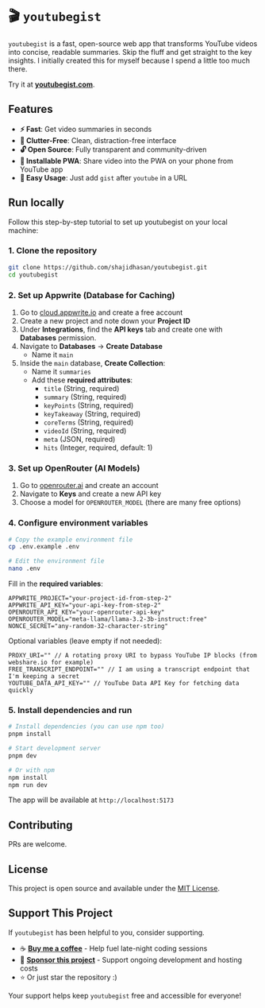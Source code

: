 # 🎬 `youtubegist`

`youtubegist` is a fast, open-source web app that transforms YouTube videos into concise, readable summaries. Skip the fluff and get straight to the key insights. I initially created this for myself because I spend a little too much there.

Try it at **[youtubegist.com](https://youtubegist.com)**.

## Features

- **⚡ Fast**: Get video summaries in seconds
- **🎯 Clutter-Free**: Clean, distraction-free interface
- **🔓 Open Source**: Fully transparent and community-driven
- **📱 Installable PWA**: Share video into the PWA on your phone from YouTube app
- **🚀 Easy Usage**: Just add `gist` after `youtube` in a URL

## Run locally

Follow this step-by-step tutorial to set up youtubegist on your local machine:

### 1. Clone the repository

```bash
git clone https://github.com/shajidhasan/youtubegist.git
cd youtubegist
```

### 2. Set up Appwrite (Database for Caching)

1. Go to [cloud.appwrite.io](https://cloud.appwrite.io) and create a free account
2. Create a new project and note down your **Project ID**
3. Under **Integrations**, find the **API keys** tab and create one with **Databases** permission.
4. Navigate to **Databases** → **Create Database**
   - Name it `main`
5. Inside the `main` database, **Create Collection**:
   - Name it `summaries`
   - Add these **required attributes**:
     - `title` (String, required)
     - `summary` (String, required) 
     - `keyPoints` (String, required)
     - `keyTakeaway` (String, required)
     - `coreTerms` (String, required)
     - `videoId` (String, required)
     - `meta` (JSON, required)
     - `hits` (Integer, required, default: 1)

### 3. Set up OpenRouter (AI Models)

1. Go to [openrouter.ai](https://openrouter.ai) and create an account
2. Navigate to **Keys** and create a new API key
3. Choose a model for `OPENROUTER_MODEL` (there are many free options)

### 4. Configure environment variables

```bash
# Copy the example environment file
cp .env.example .env

# Edit the environment file
nano .env
```

Fill in the **required variables**:
```env
APPWRITE_PROJECT="your-project-id-from-step-2"
APPWRITE_API_KEY="your-api-key-from-step-2" 
OPENROUTER_API_KEY="your-openrouter-api-key"
OPENROUTER_MODEL="meta-llama/llama-3.2-3b-instruct:free"
NONCE_SECRET="any-random-32-character-string"
```

Optional variables (leave empty if not needed):
```env
PROXY_URI="" // A rotating proxy URI to bypass YouTube IP blocks (from webshare.io for example)
FREE_TRANSCRIPT_ENDPOINT="" // I am using a transcript endpoint that I'm keeping a secret
YOUTUBE_DATA_API_KEY="" // YouTube Data API Key for fetching data quickly
```

### 5. Install dependencies and run

```bash
# Install dependencies (you can use npm too)
pnpm install

# Start development server
pnpm dev

# Or with npm
npm install
npm run dev
```

The app will be available at `http://localhost:5173`

## Contributing

PRs are welcome.

## License

This project is open source and available under the [MIT License](LICENSE).

## Support This Project

If `youtubegist` has been helpful to you, consider supporting.

- ☕ **[Buy me a coffee](https://buymeacoffee.com/sh4jid)** - Help fuel late-night coding sessions
- 💝 **[Sponsor this project](https://buymeacoffee.com/sh4jid/membership)** - Support ongoing development and hosting costs
- ⭐ Or just star the repository :)

Your support helps keep `youtubegist` free and accessible for everyone!
